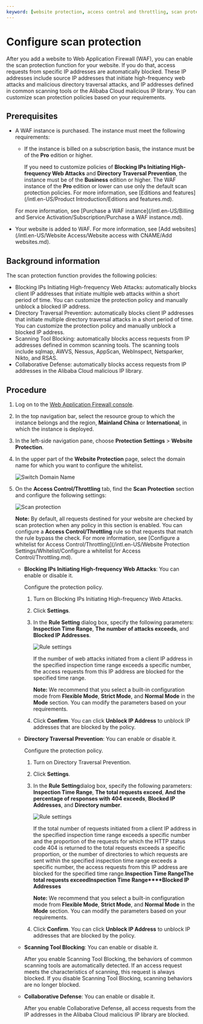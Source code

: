 ```yaml
---
keyword: [website protection, access control and throttling, scan protection, high-frequency web attack blocking, directory traversal, scanning tool, collaborative defense]
---
```


# Configure scan protection

After you add a website to Web Application Firewall \(WAF\), you can enable the scan protection function for your website. If you do that, access requests from specific IP addresses are automatically blocked. These IP addresses include source IP addresses that initiate high-frequency web attacks and malicious directory traversal attacks, and IP addresses defined in common scanning tools or the Alibaba Cloud malicious IP library. You can customize scan protection policies based on your requirements.

## Prerequisites

-   A WAF instance is purchased. The instance must meet the following requirements:

    -   If the instance is billed on a subscription basis, the instance must be of the **Pro** edition or higher.

        If you need to customize policies of **Blocking IPs Initiating High-frequency Web Attacks** and **Directory Traversal Prevention**, the instance must be of the **Business** edition or higher. The WAF instance of the **Pro** edition or lower can use only the default scan protection policies. For more information, see [Editions and features](/intl.en-US/Product Introduction/Editions and features.md).

    For more information, see [Purchase a WAF instance](/intl.en-US/Billing and Service Activation/Subscription/Purchase a WAF instance.md).

-   Your website is added to WAF. For more information, see [Add websites](/intl.en-US/Website Access/Website access with CNAME/Add websites.md).

## Background information

The scan protection function provides the following policies:

-   Blocking IPs Initiating High-frequency Web Attacks: automatically blocks client IP addresses that initiate multiple web attacks within a short period of time. You can customize the protection policy and manually unblock a blocked IP address.
-   Directory Traversal Prevention: automatically blocks client IP addresses that initiate multiple directory traversal attacks in a short period of time. You can customize the protection policy and manually unblock a blocked IP address.
-   Scanning Tool Blocking: automatically blocks access requests from IP addresses defined in common scanning tools. The scanning tools include sqlmap, AWVS, Nessus, AppScan, WebInspect, Netsparker, Nikto, and RSAS.
-   Collaborative Defense: automatically blocks access requests from IP addresses in the Alibaba Cloud malicious IP library.

## Procedure

1.  Log on to the [Web Application Firewall console](https://yundun.console.aliyun.com/?p=waf).

2.  In the top navigation bar, select the resource group to which the instance belongs and the region, **Mainland China** or **International**, in which the instance is deployed.

3.  In the left-side navigation pane, choose **Protection Settings** \> **Website Protection**.

4.  In the upper part of the **Website Protection** page, select the domain name for which you want to configure the whitelist.

    ![Switch Domain Name](https://static-aliyun-doc.oss-accelerate.aliyuncs.com/assets/img/en-US/8038549951/p77231.png)

5.  On the **Access Control/Throttling** tab, find the **Scan Protection** section and configure the following settings:

    ![Scan protection](https://static-aliyun-doc.oss-accelerate.aliyuncs.com/assets/img/en-US/9628549951/p74001.png)

    **Note:** By default, all requests destined for your website are checked by scan protection when any policy in this section is enabled. You can configure a **Access Control/Throttling** rule so that requests that match the rule bypass the check. For more information, see [Configure a whitelist for Access Control/Throttling](/intl.en-US/Website Protection Settings/Whitelist/Configure a whitelist for Access Control/Throttling.md).

    -   **Blocking IPs Initiating High-frequency Web Attacks**: You can enable or disable it.

        Configure the protection policy.

        1.  Turn on Blocking IPs Initiating High-frequency Web Attacks.
        2.  Click **Settings**.
        3.  In the **Rule Setting** dialog box, specify the following parameters: **Inspection Time Range**, **The number of attacks exceeds**, and **Blocked IP Addresses**.

            ![Rule settings](https://static-aliyun-doc.oss-accelerate.aliyuncs.com/assets/img/en-US/0628549951/p73999.png)

            If the number of web attacks initiated from a client IP address in the specified inspection time range exceeds a specific number, the access requests from this IP address are blocked for the specified time range.

            **Note:** We recommend that you select a built-in configuration mode from **Flexible Mode**, **Strict Mode**, and **Normal Mode** in the **Mode** section. You can modify the parameters based on your requirements.

        4.  Click **Confirm**.
        You can click **Unblock IP Address** to unblock IP addresses that are blocked by the policy.

    -   **Directory Traversal Prevention**: You can enable or disable it.

        Configure the protection policy.

        1.  Turn on Directory Traversal Prevention.
        2.  Click **Settings**.
        3.  In the **Rule Setting**dialog box, specify the following parameters: **Inspection Time Range**, **The total requests exceed**, **And the percentage of responses with 404 exceeds**, **Blocked IP Addresses**, and **Directory number**.

            ![Rule settings](https://static-aliyun-doc.oss-accelerate.aliyuncs.com/assets/img/en-US/0628549951/p74004.png)

            If the total number of requests initiated from a client IP address in the specified inspection time range exceeds a specific number and the proportion of the requests for which the HTTP status code 404 is returned to the total requests exceeds a specific proportion, or the number of directories to which requests are sent within the specified inspection time range exceeds a specific number, the access requests from this IP address are blocked for the specified time range.**Inspection Time Range****The total requests exceed****Inspection Time Range****Blocked IP Addresses**

            **Note:** We recommend that you select a built-in configuration mode from **Flexible Mode**, **Strict Mode**, and **Normal Mode** in the **Mode** section. You can modify the parameters based on your requirements.

        4.  Click **Confirm**.
        You can click **Unblock IP Address** to unblock IP addresses that are blocked by the policy.

    -   **Scanning Tool Blocking**: You can enable or disable it.

        After you enable Scanning Tool Blocking, the behaviors of common scanning tools are automatically detected. If an access request meets the characteristics of scanning, this request is always blocked. If you disable Scanning Tool Blocking, scanning behaviors are no longer blocked.

    -   **Collaborative Defense**: You can enable or disable it.

        After you enable Collaborative Defense, all access requests from the IP addresses in the Alibaba Cloud malicious IP library are blocked.


